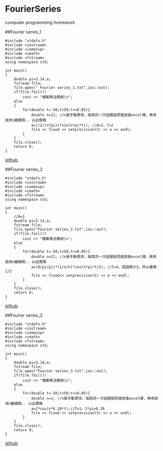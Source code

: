 FourierSeries
=============

computer programming homework

##Fourier series_1

```
#include "stdafx.h"
#include <iostream>
#include <iomanip> 
#include <cmath>
#include <fstream>
using namespace std;

int main()
{
	double pi=3.14,a;
	fstream file;
	file.open(" Fourier series_1.txt",ios::out);
	if(file.fail())
		cout << "檔案無法開啟\n";
	else
	{
		for(double t=-50;t<50;t+=0.05){
			double n=21; //n是手動更改，每跑完一次迴圈就把值放進excel裡，再來就改n繼續跑.. 以此類推
			a=((2/(n*pi))*sin(n*pi*t)); //A=1，T=2
			file << fixed << setprecision(5) << a << endl;
		}
	}
	file.close();
	return 0;
}
```
[github](https://github.com/Siang-Wei/FourierSeries/blob/master/Fourier%20series_%E7%AC%AC%E4%B8%80%E9%A1%8C%E6%B3%A2%E5%BD%A2%E5%9C%96.jpg)

##Fourier series_2

```
#include "stdafx.h"
#include <iostream>
#include <iomanip> 
#include <cmath>
#include <fstream>
using namespace std;

int main()
{
	//A=1
	double pi=3.14,a;
	fstream file;
	file.open("Fourier series_2.txt",ios::out);
	if(file.fail())
		cout << "檔案無法開啟\n";
	else
	{
		for(double t=-50;t<50;t+=0.05){
			double n=21; //n是手動更改，每跑完一次迴圈就把值放進excel裡，再來就改n繼續跑.. 以此類推
			a=(8/pi/pi)*(1/n/n)*cos(n*pi*t/2); //T=4，因週期少2，所以要乘1/2
			file << fixed<< setprecision(5) << a << endl;
		}
	}
	file.close();
	return 0;
}
```
[github](https://github.com/Siang-Wei/FourierSeries/blob/master/Fourier%20series_%E7%AC%AC%E4%BA%8C%E9%A1%8C%E6%B3%A2%E5%BD%A2%E5%9C%96.jpg)

##Fourier series_3

```
#include "stdafx.h"
#include <iostream>
#include <iomanip> 
#include <cmath>
#include <fstream>
using namespace std;

int main()
{
	double pi=3.14,a;
	fstream file;
	file.open("Fourier series_3.txt",ios::out);
	if(file.fail())
		cout << "檔案無法開啟\n";
	else
	{
		for(double t=-50;t<50;t+=0.05){
			double n=1; //n是手動更改，每跑完一次迴圈就把值放進excel裡，再來就改n繼續跑.. 以此類推
			a=2*cos(n*6.28*t);//T=1，2*pi=6.28
			file << fixed << setprecision(5) << a << endl;
		}
	}
	file.close();
	return 0;
}
```
[github](https://github.com/Siang-Wei/FourierSeries/blob/master/Fourier%20series_%E7%AC%AC%E4%B8%89%E9%A1%8C%E6%B3%A2%E5%BD%A2%E5%9C%96.jpg)
